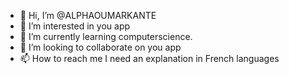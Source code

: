 - 👋 Hi, I’m @ALPHAOUMARKANTE
- 👀 I’m interested in you app 
- 🌱 I’m currently learning computerscience.
- 💞️ I’m looking to collaborate on you app
- 📫 How to reach me I need an explanation in French languages 

<!---
ALPHAOUMARKANTE/ALPHAOUMARKANTE is a ✨ special ✨ repository because its `README.md` (this file) appears on your GitHub profile.
You can click the Preview link to take a look at your changes.
--->
